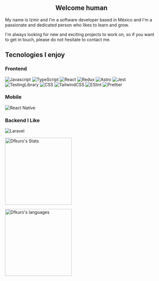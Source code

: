 <h2 align="center">Welcome human</h2>

<p>
  My name is Izmir and I'm a software developer based in México and I'm a passionate and dedicated person who likes to learn and grow.
</p>

<p>
  I'm always looking for new and exciting projects to work on, so if you want to get in touch, please do not hesitate to contact me.
</p>

<h2>Tecnologies I enjoy</h2>
<h3>Frontend</h3>
<p>
    <img alt="Javascript" src="https://img.shields.io/badge/-JavaScript-F7DF1E?style=flat-square&logo=Javascript&logoColor=white" />
    <img alt="TypeScript" src="https://img.shields.io/badge/-TypeScript-007ACC?style=flat-square&logo=typescript&logoColor=white" />
    <img alt="React" src="https://img.shields.io/badge/-React-45b8d8?style=flat-square&logo=react&logoColor=white" />
    <img alt="Redux" src="https://img.shields.io/badge/-Redux-764ABC?style=flat-square&logo=redux&logoColor=white" />
    <img alt="Astro" src="https://img.shields.io/badge/-Astro-BC52EE?style=flat-square&logo=astro&logoColor=white" />
    <img alt="Jest" src="https://img.shields.io/badge/-Jest-C21325?style=flat-square&logo=jest&logoColor=white" />
    <img alt="TestingLibrary" src="https://img.shields.io/badge/-Testing_Library-E445FB?style=flat-square&logo=testinglibrary&logoColor=white" />
    <img alt="CSS" src="https://img.shields.io/badge/-CSS-1572B6?style=flat-square&logo=css3&logoColor=white" />
    <img alt="TailwindCSS" src="https://img.shields.io/badge/-Tailwind_CSS-38B2AC?style=flat-square&logo=tailwind-css&logoColor=white" />
    <img alt="ESlint" src="https://img.shields.io/badge/-ESLint-4B32C3?style=flat-square&logo=eslint&logoColor=white" />
    <img alt="Prettier" src="https://img.shields.io/badge/-Prettier-F7B93E?style=flat-square&logo=prettier&logoColor=white" />
</p>

<h3>Mobile</h3>
<p>
  <img alt="React Native" src="https://img.shields.io/badge/React_Native-20232A?style=for-the-badge&logo=react&logoColor=61DAFB" />
</p>

<h3>Backend I Like</h3>
<p>
  <img alt="Laravel" src="https://img.shields.io/badge/Laravel-FF2D20?style=for-the-badge&logo=laravel&logoColor=white" />
</p>

<p>
  <picture>
    <img src="https://github-readme-stats.vercel.app/api?username=Dfkuro&show_icons=true&theme=radical" alt="Dfkuro's Stats" style="height: 220;" />
  </picture>
</p>
<p>
  <picture>
    <img src="https://github-readme-stats.vercel.app/api/top-langs/?username=dfkuro&hide_progress=true&theme=radical" alt="Dfkuro's languages"  style="height: 220;" />
  </picture>
</p>

